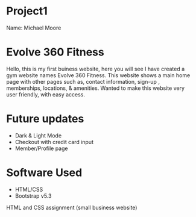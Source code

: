 # Project1
Name: Michael Moore 
# Evolve 360 Fitness
Hello, this is my first buiness website, here you will see I have created a gym website names Evolve 360 Fitness. This website shows a main home page with other pages such as, contact information, sign-up , memberships, locations, & amenities. Wanted to make this website very user friendly, with easy access.
# Future updates 
- Dark & Light Mode
- Checkout with credit card input
- Member/Profile page
# Software Used
- HTML/CSS
- Bootstrap v5.3

HTML and CSS assignment (small business website)
